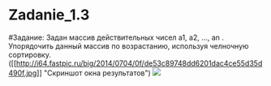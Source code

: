 Zadanie_1.3
===========
#Задание:
Задан массив действительных чисел a1, a2, ..., an . Упорядочить данный массив по возрастанию, используя челночную сортировку.
([[http://i64.fastpic.ru/big/2014/0704/0f/de53c89748dd6201dac4ce55d35d490f.jpg]] "Скриншот окна результатов")
<a target="_blank" href="http://fastpic.ru"><img src="http://i64.fastpic.ru/big/2014/0704/0f/de53c89748dd6201dac4ce55d35d490f.jpg" border="0"></a>
